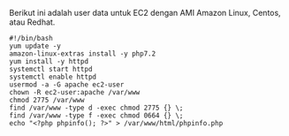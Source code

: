 Berikut ini adalah user data untuk EC2 dengan AMI Amazon Linux, Centos, atau Redhat.

```
#!/bin/bash
yum update -y
amazon-linux-extras install -y php7.2
yum install -y httpd
systemctl start httpd
systemctl enable httpd
usermod -a -G apache ec2-user
chown -R ec2-user:apache /var/www
chmod 2775 /var/www
find /var/www -type d -exec chmod 2775 {} \;
find /var/www -type f -exec chmod 0664 {} \;
echo "<?php phpinfo(); ?>" > /var/www/html/phpinfo.php
```
